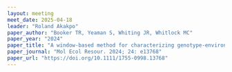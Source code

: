 ```yaml
---
layout: meeting
meet_date: 2025-04-18
leader: "Roland Akakpo"
paper_author: "Booker TR, Yeaman S, Whiting JR, Whitlock MC"
paper_year: "2024"
paper_title: "A window-based method for characterizing genotype-environment associations"
paper_journal: "Mol Ecol Resour. 2024; 24: e13768"
paper_url: "https://doi.org/10.1111/1755-0998.13768"
---
```

